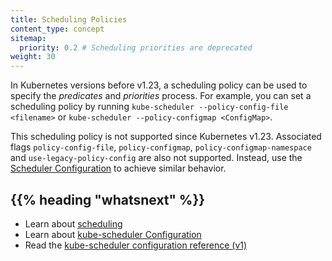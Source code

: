 ```yaml
---
title: Scheduling Policies
content_type: concept
sitemap:
  priority: 0.2 # Scheduling priorities are deprecated
weight: 30
---
```


<!-- overview -->

In Kubernetes versions before v1.23, a scheduling policy can be used to specify the _predicates_ and _priorities_ process. For example, you can set a scheduling policy by
running `kube-scheduler --policy-config-file <filename>` or `kube-scheduler --policy-configmap <ConfigMap>`.

This scheduling policy is not supported since Kubernetes v1.23. Associated flags `policy-config-file`, `policy-configmap`, `policy-configmap-namespace` and `use-legacy-policy-config` are also not supported. Instead, use the [Scheduler Configuration](/docs/reference/scheduling/config/) to achieve similar behavior.

## {{% heading "whatsnext" %}}

- Learn about [scheduling](/docs/concepts/scheduling-eviction/kube-scheduler/)
- Learn about [kube-scheduler Configuration](/docs/reference/scheduling/config/)
- Read the [kube-scheduler configuration reference (v1)](/docs/reference/config-api/kube-scheduler-config.v1/)
